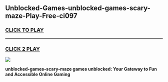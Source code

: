 
## Unblocked-Games-unblocked-games-scary-maze-Play-Free-ci097
<h3>
<a href="https://premium76.site?title=unblocked-games-scary-maze&ref=09A">CLICK TO PLAY</a></h3>
<hr>

<h3>
<a href="https://premium76.site?title=unblocked-games-scary-maze&ref=09A">CLICK 2 PLAY</a>
  
</h3>

<a href="https://premium76.site?title=unblocked-games-scary-maze&ref=09A"><img src="https://clearcache.store/games.png"></a>


**unblocked-games-scary-maze games unblocked: Your Gateway to Fun and Accessible Online Gaming**
